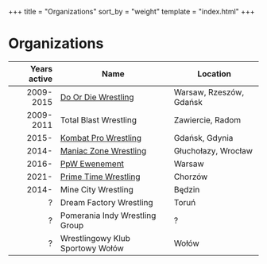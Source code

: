 +++
title = "Organizations"
sort_by = "weight"
template = "index.html"
+++

# Organizations

| Years active | Name | Location |
|--:|---|---|
| 2009-2015 | [Do Or Die Wrestling](@/o/ddw.md) | Warsaw, Rzeszów, Gdańsk |
| 2009-2011 | Total Blast Wrestling | Zawiercie, Radom |
| 2015- | [Kombat Pro Wrestling](@/o/kpw.md) | Gdańsk, Gdynia |
| 2014- | [Maniac Zone Wrestling](@/o/mzw.md) | Głuchołazy, Wrocław |
| 2016- | [PpW Ewenement](@/o/ppw.md) | Warsaw |
| 2021- | [Prime Time Wrestling](@/o/ptw.md) | Chorzów |
| 2014- | Mine City Wrestling | Będzin |
| ? | Dream Factory Wrestling | Toruń |
| ? | Pomerania Indy Wrestling Group | ? |
| ? | Wrestlingowy Klub Sportowy Wołów | Wołów |
